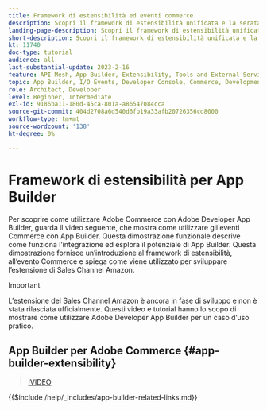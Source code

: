 ```yaml
---
title: Framework di estensibilità ed eventi commerce
description: Scopri il framework di estensibilità unificata e la serata dedicata al commerce
landing-page-description: Scopri il framework di estensibilità unificata e la serata dedicata al commerce
short-description: Scopri il framework di estensibilità unificata e la serata dedicata al commerce
kt: 11740
doc-type: tutorial
audience: all
last-substantial-update: 2023-2-16
feature: API Mesh, App Builder, Extensibility, Tools and External Services, Eventing, Backend Development
topic: App Builder, I/O Events, Developer Console, Commerce, Development, Integrations
role: Architect, Developer
level: Beginner, Intermediate
exl-id: 9186ba11-180d-45ca-801a-a86547084cca
source-git-commit: 404d2708a6d540d6fb19a33afb20726356cd8000
workflow-type: tm+mt
source-wordcount: '138'
ht-degree: 0%

---
```


# Framework di estensibilità per App Builder

Per scoprire come utilizzare Adobe Commerce con Adobe Developer App Builder, guarda il video seguente, che mostra come utilizzare gli eventi Commerce con App Builder. Questa dimostrazione funzionale descrive come funziona l’integrazione ed esplora il potenziale di App Builder. Questa dimostrazione fornisce un’introduzione al framework di estensibilità, all’evento Commerce e spiega come viene utilizzato per sviluppare l’estensione di Sales Channel Amazon.

>[!IMPORTANT]
>
>L’estensione del Sales Channel Amazon è ancora in fase di sviluppo e non è stata rilasciata ufficialmente.  Questi video e tutorial hanno lo scopo di mostrare come utilizzare Adobe Developer App Builder per un caso d’uso pratico.

## App Builder per Adobe Commerce {#app-builder-extensibility}

>[!VIDEO](https://video.tv.adobe.com/v/3413328?quality=12&learn=on)

{{$include /help/_includes/app-builder-related-links.md}}
